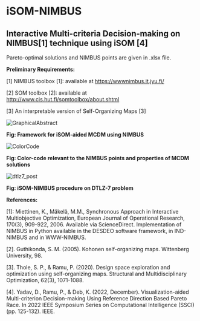 # iSOM-NIMBUS
## Interactive Multi-criteria Decision-making on NIMBUS[1] technique using iSOM [4]

Pareto-optimal solutions and NIMBUS points are given in .xlsx file. 

**Preliminary Requirements:**

[1] NIMBUS toolbox [1]: available at https://wwwnimbus.it.jyu.fi/

[2] SOM toolbox [2]: available at http://www.cis.hut.fi/somtoolbox/about.shtml

[3] An interpretable version of Self-Organizing Maps [3]

![GraphicalAbstract](https://github.com/deepanshuIITM/iSOM-NIMBUS/assets/137225940/ebf5553c-9cdf-4cda-b04a-6481451be450)

**Fig: Framework for iSOM-aided MCDM using NIMBUS**

![ColorCode](https://github.com/deepanshuIITM/iSOM-NIMBUS/assets/137225940/07b521a4-cadc-46ad-af26-91da0e10295f)

**Fig: Color-code relevant to the NIMBUS points and properties of MCDM solutions**

![dtlz7_post](https://github.com/deepanshuIITM/iSOM-NIMBUS/assets/137225940/875a5417-bbce-4842-9208-469c1cf9f1fb)

**Fig: iSOM-NIMBUS procedure on DTLZ-7 problem**



**References:**

[1]: Miettinen, K., Mäkelä, M.M., Synchronous Approach in Interactive Multiobjective Optimization, European Journal of Operational Research, 170(3), 909-922, 2006. Available via ScienceDirect. 
Implementation of NIMBUS in Python available in the DESDEO software framework, in IND-NIMBUS and in WWW-NIMBUS.

[2]. Guthikonda, S. M. (2005). Kohonen self-organizing maps. Wittenberg University, 98.

[3]. Thole, S. P., & Ramu, P. (2020). Design space exploration and optimization using self-organizing maps. Structural and Multidisciplinary Optimization, 62(3), 1071-1088.

[4]. Yadav, D., Ramu, P., & Deb, K. (2022, December). Visualization-aided Multi-criterion Decision-making Using Reference Direction Based Pareto Race. In 2022 IEEE Symposium Series on Computational Intelligence (SSCI) (pp. 125-132). IEEE.
